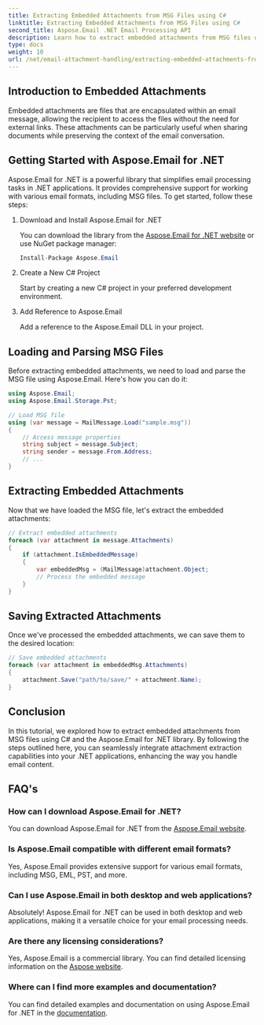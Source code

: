 ```yaml
---
title: Extracting Embedded Attachments from MSG Files using C#
linktitle: Extracting Embedded Attachments from MSG Files using C#
second_title: Aspose.Email .NET Email Processing API
description: Learn how to extract embedded attachments from MSG files using C# and Aspose.Email for .NET. A comprehensive guide with source code examples.
type: docs
weight: 10
url: /net/email-attachment-handling/extracting-embedded-attachments-from-msg-files-using-csharp/
---
```


## Introduction to Embedded Attachments

Embedded attachments are files that are encapsulated within an email message, allowing the recipient to access the files without the need for external links. These attachments can be particularly useful when sharing documents while preserving the context of the email conversation.

## Getting Started with Aspose.Email for .NET

Aspose.Email for .NET is a powerful library that simplifies email processing tasks in .NET applications. It provides comprehensive support for working with various email formats, including MSG files. To get started, follow these steps:

1. Download and Install Aspose.Email for .NET

   You can download the library from the [Aspose.Email for .NET website](https://releases.aspose.com/email/net) or use NuGet package manager:
   
   ```csharp
   Install-Package Aspose.Email
   ```

2. Create a New C# Project

   Start by creating a new C# project in your preferred development environment.

3. Add Reference to Aspose.Email

   Add a reference to the Aspose.Email DLL in your project.

## Loading and Parsing MSG Files

Before extracting embedded attachments, we need to load and parse the MSG file using Aspose.Email. Here's how you can do it:

```csharp
using Aspose.Email;
using Aspose.Email.Storage.Pst;

// Load MSG file
using (var message = MailMessage.Load("sample.msg"))
{
    // Access message properties
    string subject = message.Subject;
    string sender = message.From.Address;
    // ...
}
```

## Extracting Embedded Attachments

Now that we have loaded the MSG file, let's extract the embedded attachments:

```csharp
// Extract embedded attachments
foreach (var attachment in message.Attachments)
{
    if (attachment.IsEmbeddedMessage)
    {
        var embeddedMsg = (MailMessage)attachment.Object;
        // Process the embedded message
    }
}
```

## Saving Extracted Attachments

Once we've processed the embedded attachments, we can save them to the desired location:

```csharp
// Save embedded attachments
foreach (var attachment in embeddedMsg.Attachments)
{
    attachment.Save("path/to/save/" + attachment.Name);
}
```

## Conclusion

In this tutorial, we explored how to extract embedded attachments from MSG files using C# and the Aspose.Email for .NET library. By following the steps outlined here, you can seamlessly integrate attachment extraction capabilities into your .NET applications, enhancing the way you handle email content.

## FAQ's

### How can I download Aspose.Email for .NET?

You can download Aspose.Email for .NET from the [Aspose.Email website](https://releases.aspose.com/email/net).

### Is Aspose.Email compatible with different email formats?

Yes, Aspose.Email provides extensive support for various email formats, including MSG, EML, PST, and more.

### Can I use Aspose.Email in both desktop and web applications?

Absolutely! Aspose.Email for .NET can be used in both desktop and web applications, making it a versatile choice for your email processing needs.

### Are there any licensing considerations?

Yes, Aspose.Email is a commercial library. You can find detailed licensing information on the [Aspose website](https://purchase.aspose.com).

### Where can I find more examples and documentation?

You can find detailed examples and documentation on using Aspose.Email for .NET in the [documentation](https://reference.aspose.com/email/net).
